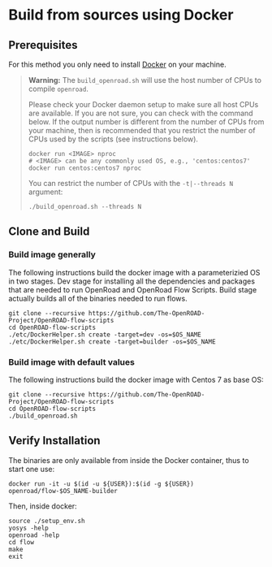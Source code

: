 # Build from sources using Docker

## Prerequisites

For this method you only need to install
[Docker](https://docs.docker.com/engine/install) on your machine.

> **Warning:**
> The `build_openroad.sh` will use the host number of CPUs to compile `openroad`.
> 
> Please check your Docker daemon setup to make sure all host CPUs are
> available.  If you are not sure, you can check with the command below. If
> the output number is different from the number of CPUs from your machine,
> then is recommended that you restrict the number of CPUs used by the scripts
> (see instructions below).
> 
> ``` shell
> docker run <IMAGE> nproc
> # <IMAGE> can be any commonly used OS, e.g., 'centos:centos7'
> docker run centos:centos7 nproc
> ```
>
> You can restrict the number of CPUs with the `-t|--threads N` argument:
> 
> ``` shell
> ./build_openroad.sh --threads N
> ```

## Clone and Build

### Build image generally

The following instructions build the docker image with a parameterizied OS in two stages. 
Dev stage for installing all the dependencies and packages that are needed to run OpenRoad and OpenRoad Flow Scripts.
Build stage actually builds all of the binaries needed to run flows.

``` shell
git clone --recursive https://github.com/The-OpenROAD-Project/OpenROAD-flow-scripts
cd OpenROAD-flow-scripts
./etc/DockerHelper.sh create -target=dev -os=$OS_NAME
./etc/DockerHelper.sh create -target=builder -os=$OS_NAME
```

### Build image with default values

The following instructions build the docker image with Centos 7 as base OS:

``` shell
git clone --recursive https://github.com/The-OpenROAD-Project/OpenROAD-flow-scripts
cd OpenROAD-flow-scripts
./build_openroad.sh
```

## Verify Installation

The binaries are only available from inside the Docker container, thus to
start one use:

``` shell
docker run -it -u $(id -u ${USER}):$(id -g ${USER}) openroad/flow-$OS_NAME-builder
```

Then, inside docker:

``` shell
source ./setup_env.sh
yosys -help
openroad -help
cd flow
make
exit
```
